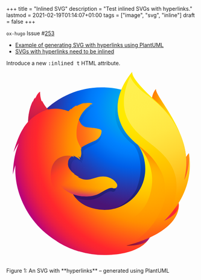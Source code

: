+++
title = "Inlined SVG"
description = "Test inlined SVGs with hyperlinks."
lastmod = 2021-02-19T01:14:07+01:00
tags = ["image", "svg", "inline"]
draft = false
+++

`ox-hugo` Issue #[253](https://github.com/kaushalmodi/ox-hugo/issues/253)

-   [Example of generating SVG with hyperlinks using PlantUML](http://plantuml.com/svg)
-   [SVGs with hyperlinks need to be inlined](https://alligator.io/svg/hyperlinks-svg/)

Introduce a new <kbd>:inlined t</kbd> HTML attribute.

<svg id="Firefox_-_Large" xmlns="http://www.w3.org/2000/svg"
  xmlns:xlink="http://www.w3.org/1999/xlink" viewBox="0 0 1024 1024"> <defs>
  <radialGradient id="radial-gradient" cx="-14480.522" cy="-8329.079"
  fx="-14509.281265145226" r="450.875" gradientTransform="matrix(0.762, 0.034,
  -0.05, 1.12, 11560.893, 10069.103)" gradientUnits="userSpaceOnUse"> <stop
  offset="0.045" stop-color="#ffea00"/> <stop offset="0.12"
  stop-color="#ffde00"/> <stop offset="0.254" stop-color="#ffbf00"/> <stop
  offset="0.429" stop-color="#ff8e00"/> <stop offset="0.769"
  stop-color="#ff272d"/> <stop offset="0.872" stop-color="#e0255a"/> <stop
  offset="0.953" stop-color="#cc2477"/> <stop offset="1" stop-color="#c42482"/>
  </radialGradient> <radialGradient id="radial-gradient-2" cx="-7529.669"
  cy="-7921.608" r="791.229" gradientTransform="translate(9921.963 9899.103)
  scale(1.225 1.225)" gradientUnits="userSpaceOnUse"> <stop offset="0"
  stop-color="#00ccda"/> <stop offset="0.22" stop-color="#0083ff"/> <stop
  offset="0.261" stop-color="#007af9"/> <stop offset="0.33"
  stop-color="#0060e8"/> <stop offset="0.333" stop-color="#005fe7"/> <stop
  offset="0.438" stop-color="#2639ad"/> <stop offset="0.522"
  stop-color="#401e84"/> <stop offset="0.566" stop-color="#4a1475"/>
  </radialGradient> <linearGradient id="linear-gradient" x1="575.669"
  y1="731.188" x2="384.231" y2="104.96" gradientUnits="userSpaceOnUse"> <stop
  offset="0" stop-color="#000f43" stop-opacity="0.4"/> <stop offset="0.485"
  stop-color="#001962" stop-opacity="0.173"/> <stop offset="1"
  stop-color="#002079" stop-opacity="0"/> </linearGradient> <radialGradient
  id="radial-gradient-3" cx="-8260.94" cy="-6516.556" r="266.886"
  gradientTransform="matrix(1.219, 0.123, -0.123, 1.219, 10296.265, 9597.23)"
  gradientUnits="userSpaceOnUse"> <stop offset="0.003" stop-color="#ffea00"/>
  <stop offset="0.497" stop-color="#ff272d"/> <stop offset="1"
  stop-color="#c42482"/> </radialGradient> <radialGradient
  id="radial-gradient-4" cx="-8285.087" cy="-6772.468" r="445.678"
  gradientTransform="matrix(1.219, 0.123, -0.123, 1.219, 10296.265, 9597.23)"
  gradientUnits="userSpaceOnUse"> <stop offset="0.003" stop-color="#ffe900"/>
  <stop offset="0.157" stop-color="#ffaf0e"/> <stop offset="0.316"
  stop-color="#ff7a1b"/> <stop offset="0.472" stop-color="#ff4e26"/> <stop
  offset="0.621" stop-color="#ff2c2e"/> <stop offset="0.762"
  stop-color="#ff1434"/> <stop offset="0.892" stop-color="#ff0538"/> <stop
  offset="1" stop-color="#ff0039"/> </radialGradient> <radialGradient
  id="radial-gradient-5" cx="-8222.051" cy="-6359.332" r="408.958"
  gradientTransform="matrix(1.219, 0.123, -0.123, 1.219, 10296.265, 9597.23)"
  gradientUnits="userSpaceOnUse"> <stop offset="0.003" stop-color="#ff272d"/>
  <stop offset="0.497" stop-color="#c42482"/> <stop offset="0.986"
  stop-color="#620700"/> </radialGradient> <radialGradient
  id="radial-gradient-6" cx="750.189" cy="396.041" fx="778.1665281038617"
  fy="382.2124050106231" r="782.18" gradientUnits="userSpaceOnUse"> <stop
  offset="0.156" stop-color="#ffea00"/> <stop offset="0.231"
  stop-color="#ffde00"/> <stop offset="0.365" stop-color="#ffbf00"/> <stop
  offset="0.541" stop-color="#ff8e00"/> <stop offset="0.763"
  stop-color="#ff272d"/> <stop offset="0.796" stop-color="#f92433"/> <stop
  offset="0.841" stop-color="#e91c45"/> <stop offset="0.893"
  stop-color="#cf0e62"/> <stop offset="0.935" stop-color="#b5007f"/>
  </radialGradient> <radialGradient id="radial-gradient-7" cx="691.339"
  cy="3.289" r="923.615" gradientUnits="userSpaceOnUse"> <stop offset="0.279"
  stop-color="#ffea00"/> <stop offset="0.402" stop-color="#fd0"/> <stop
  offset="0.63" stop-color="#ffba00"/> <stop offset="0.856"
  stop-color="#ff9100"/> <stop offset="0.933" stop-color="#ff6711"/> <stop
  offset="0.994" stop-color="#ff4a1d"/> </radialGradient> <linearGradient
  id="linear-gradient-2" x1="-8944.65" y1="-6677.742" x2="-8660.289"
  y2="-6750.226" gradientTransform="matrix(1.219, 0.123, -0.123, 1.219,
  10296.265, 9597.23)" gradientUnits="userSpaceOnUse"> <stop offset="0"
  stop-color="#c42482" stop-opacity="0.5"/> <stop offset="0.474"
  stop-color="#ff272d" stop-opacity="0.5"/> <stop offset="0.486"
  stop-color="#ff2c2c" stop-opacity="0.513"/> <stop offset="0.675"
  stop-color="#ff7a1a" stop-opacity="0.72"/> <stop offset="0.829"
  stop-color="#ffb20d" stop-opacity="0.871"/> <stop offset="0.942"
  stop-color="#ffd605" stop-opacity="0.964"/> <stop offset="1"
  stop-color="#ffe302"/> </linearGradient> <linearGradient
  id="linear-gradient-3" x1="245.347" y1="-1082.012" x2="190.775" y2="-1221.859"
  gradientTransform="matrix(0.995, 0.1, -0.1, 0.995, -173.696, 1313.941)"
  gradientUnits="userSpaceOnUse"> <stop offset="0" stop-color="#891551"
  stop-opacity="0.6"/> <stop offset="1" stop-color="#c42482" stop-opacity="0"/>
  </linearGradient> <linearGradient id="linear-gradient-4" x1="22.04"
  y1="718.827" x2="116.148" y2="825.714" gradientTransform="matrix(0.995, 0.1,
  -0.1, 0.995, 305.439, -246.471)" gradientUnits="userSpaceOnUse"> <stop
  offset="0.005" stop-color="#891551" stop-opacity="0.5"/> <stop offset="0.484"
  stop-color="#ff272d" stop-opacity="0.5"/> <stop offset="1"
  stop-color="#ff272d" stop-opacity="0"/> </linearGradient> <linearGradient
  id="linear-gradient-5" x1="200.104" y1="904.616" x2="200.171" y2="829.835"
  gradientTransform="matrix(0.995, 0.1, -0.1, 0.995, 305.439, -246.471)"
  gradientUnits="userSpaceOnUse"> <stop offset="0" stop-color="#c42482"/> <stop
  offset="0.083" stop-color="#c42482" stop-opacity="0.81"/> <stop offset="0.206"
  stop-color="#c42482" stop-opacity="0.565"/> <stop offset="0.328"
  stop-color="#c42482" stop-opacity="0.362"/> <stop offset="0.447"
  stop-color="#c42482" stop-opacity="0.204"/> <stop offset="0.562"
  stop-color="#c42482" stop-opacity="0.091"/> <stop offset="0.673"
  stop-color="#c42482" stop-opacity="0.023"/> <stop offset="0.773"
  stop-color="#c42482" stop-opacity="0"/> </linearGradient> <linearGradient
  id="linear-gradient-6" x1="655.531" y1="38.12" x2="961.187" y2="721.615"
  gradientUnits="userSpaceOnUse"> <stop offset="0" stop-color="#fff14f"/> <stop
  offset="0.268" stop-color="#ffee4c"/> <stop offset="0.452"
  stop-color="#ffe643"/> <stop offset="0.612" stop-color="#ffd834"/> <stop
  offset="0.757" stop-color="#ffc41e"/> <stop offset="0.892"
  stop-color="#ffab02"/> <stop offset="0.902" stop-color="#ffa900"/> <stop
  offset="0.949" stop-color="#ffa000"/> <stop offset="1" stop-color="#ff9100"/>
  </linearGradient> <linearGradient id="linear-gradient-7" x1="715.885"
  y1="431.21" x2="571.098" y2="819.96" gradientUnits="userSpaceOnUse"> <stop
  offset="0" stop-color="#ff8e00"/> <stop offset="0.04" stop-color="#ff8e00"
  stop-opacity="0.858"/> <stop offset="0.084" stop-color="#ff8e00"
  stop-opacity="0.729"/> <stop offset="0.13" stop-color="#ff8e00"
  stop-opacity="0.628"/> <stop offset="0.178" stop-color="#ff8e00"
  stop-opacity="0.557"/> <stop offset="0.227" stop-color="#ff8e00"
  stop-opacity="0.514"/> <stop offset="0.282" stop-color="#ff8e00"
  stop-opacity="0.5"/> <stop offset="0.389" stop-color="#ff8e00"
  stop-opacity="0.478"/> <stop offset="0.524" stop-color="#ff8e00"
  stop-opacity="0.416"/> <stop offset="0.676" stop-color="#ff8e00"
  stop-opacity="0.314"/> <stop offset="0.838" stop-color="#ff8e00"
  stop-opacity="0.172"/> <stop offset="1" stop-color="#ff8e00"
  stop-opacity="0"/> </linearGradient> </defs> <title>firefox-logo</title> <g>
  <path
  d="M805.285,93.558c-23.947,27.884-35.1,90.639-10.818,154.256s61.5,49.8,84.7,114.673c30.623,85.6,16.369,200.589,16.369,200.589s36.814,106.609,62.468-6.633C1014.787,343.74,805.285,145.937,805.285,93.558Z"
  style="fill: url(#radial-gradient)"/> <path id="_Path_"
  d="M513.072,976.638c245.236,0,443.9-199.739,443.9-446.028S758.308,84.583,513.31,84.583,69.65,284.322,69.65,530.61C69.175,777.137,268.073,976.638,513.072,976.638Z"
  style="fill: url(#radial-gradient-2)"/> <path
  d="M845.675,805.636a246.888,246.888,0,0,1-30.123,18.183,704,704,0,0,0,38.3-62.961c9.46-10.47,18.126-20.648,25.188-31.653,3.437-5.407,7.313-12.079,11.416-19.819,24.921-44.9,52.4-117.563,53.179-192.2l0-.18c.018-1.837.029-3.675.014-5.515a257.6,257.6,0,0,0-5.712-55.748c.2,1.431.376,2.861.556,4.291-.221-1.1-.407-2.212-.644-3.314.366,2.034.66,4,.976,5.983,5.094,43.217,1.466,85.372-16.682,116.45-.286.454-.58.879-.869,1.323,9.41-47.234,12.558-99.387,2.088-151.6,0,0-4.187-25.383-35.376-102.441-17.952-44.353-49.833-80.716-78-107.207-24.69-30.546-47.114-51.045-59.475-64.06-25.821-27.189-36.643-47.569-41.087-60.867-3.853-1.932-53.135-49.807-57.05-51.631-21.511,33.352-89.162,137.675-56.981,235.146,14.584,44.172,51.467,90.017,90.067,115.736,1.695,1.936,22.969,25.042,33.086,77.157C728.992,524.551,723.5,566.564,702,628.692c-25.286,54.505-90.067,108.388-150.724,113.9C421.6,754.373,374.127,677.484,374.127,677.484c46.336,18.525,97.568,14.65,128.724-4.556,31.4-19.425,50.394-33.827,65.81-28.148,15.2,5.653,27.3-10.756,16.442-27.767a78.5,78.5,0,0,0-79.4-34.573c-31.433,5.109-60.226,30.009-101.412,5.894a85.528,85.528,0,0,1-7.729-5.062c-2.715-1.785,8.826,2.717,6.133.688-8.015-4.354-22.2-13.842-25.88-17.217-.613-.562,6.219,2.179,5.606,1.616-38.51-31.712-33.7-53.134-32.49-66.57.969-10.749,7.964-24.523,19.751-30.11,5.693,3.107,9.24,5.479,9.24,5.479s-2.428-4.961-3.741-7.576c.46-.2.9-.147,1.358-.342,4.664,2.251,14.977,8.1,20.407,11.667,7.072,4.988,9.326,9.436,9.326,9.436s1.862-1.025.485-5.375c-.5-1.784-2.647-7.453-9.652-13.174l.438.049a81.2,81.2,0,0,1,11.867,8.241c1.975-7.181,5.527-14.679,4.746-28.092-.477-9.431-.257-11.873-1.919-15.515-1.488-3.128.834-4.348,3.418-1.1a32.826,32.826,0,0,0-2.208-7.4l.022-.244c3.225-11.236,68.248-40.461,72.981-43.877a67.355,67.355,0,0,0,19.132-20.8c3.617-5.763,6.337-13.848,7-26.112.355-8.844-3.759-14.734-69.507-21.618-17.981-1.771-28.531-14.8-34.526-26.823-1.094-2.59-2.209-4.937-3.325-7.282a58,58,0,0,1-2.558-8.431c10.749-30.873,28.81-56.977,55.367-76.7,1.447-1.318-5.782.338-4.336-.98,1.687-1.538,12.706-5.977,14.787-6.977,2.542-1.2-10.882-6.9-22.732-5.512-12.069,1.36-14.632,2.8-21.073,5.531,2.673-2.661,11.173-6.149,9.18-6.126-13.011,1.995-29.179,9.558-43,18.124a10.731,10.731,0,0,1,.835-4.348c-6.441,2.732-22.26,13.788-26.865,23.142a44.329,44.329,0,0,0,.266-5.4A84.483,84.483,0,0,0,351.9,227.362l-.241.219c-37.358-15.05-70.233-16.024-98.053-9.276-6.086-6.112-9.059-1.644-22.907-32.069-.941-1.832.722,1.809,0,0-2.278-5.9,1.389,7.872,0,0-23.284,18.372-53.92,39.193-68.626,53.89-.182.586,17.156-4.9,0,0-6.008,1.716-5.6,5.281-6.513,37.5-.22,2.443-.025,5.179-.223,7.378-11.748,14.968-19.749,27.643-22.775,34.211-15.193,26.18-31.926,66.992-48.146,131.551A334.364,334.364,0,0,1,110.2,400.365c-13.488,34.267-26.527,88.078-29.134,170.945a483.614,483.614,0,0,1,12.533-50.66,473.038,473.038,0,0,0,34.74,201.061c9.329,22.821,24.76,57.455,51.029,95.4,82.533,86.839,198.945,140.9,327.852,140.9C641.792,958.012,762.635,899.133,845.675,805.636Z"
  style="fill: url(#linear-gradient)"/> <path
  d="M746.1,868.708c162.87-18.86,234.969-186.7,142.381-190-83.633-2.673-219.527,198.9-142.381,190Z"
  style="fill: url(#radial-gradient-3)"/> <path
  d="M900.207,644.424c112.056-65.214,82.839-206.08,82.839-206.08S939.8,488.582,910.421,568.664C881.4,647.963,832.837,683.812,900.207,644.424Z"
  style="fill: url(#radial-gradient-4)"/> <path
  d="M544.474,952.062c156.227,49.851,290.5-73.22,207.733-114.32C676.956,800.676,470.324,928.49,544.474,952.062Z"
  style="fill: url(#radial-gradient-5)"/> <path
  d="M911.849,704.234c3.8-5.363,8.94-22.535,13.48-30.211C952.911,629.5,953.106,594,953.106,593.187c16.659-83.219,15.148-117.2,4.9-180.043-8.251-50.6-44.322-123.092-75.57-158-32.2-35.965-9.514-24.247-40.692-50.518-27.327-30.293-53.823-60.291-68.253-72.355C669.215,45.094,671.571,26.577,673.579,23.42c-.339.371-.837.922-1.472,1.643C670.872,20.14,670,16,670,16s-57,57-69,152c-7.834,62.021,15.383,126.676,49,168a381.367,381.367,0,0,0,59,58l0-.026c25.4,36.477,39.38,81.489,39.38,129.909,0,121.244-98.341,219.531-219.652,219.531a220.455,220.455,0,0,1-49.134-5.519c-57.236-10.908-90.288-39.781-106.772-59.382-9.447-11.234-13.464-19.423-13.464-19.423,51.283,18.371,107.986,14.528,142.468-4.518,34.749-19.265,55.774-33.546,72.837-27.915,16.82,5.606,30.211-10.667,18.2-27.536-11.771-16.845-42.4-40.97-87.878-34.286-34.789,5.067-66.657,29.76-112.24,5.845a96.313,96.313,0,0,1-8.554-5.02c-3.005-1.771,9.768,2.695,6.787.682-8.87-4.318-24.573-13.728-28.643-17.074-.679-.557,6.883,2.161,6.2,1.6-42.621-31.449-37.3-52.693-35.959-66.018,1.073-10.66,8.814-24.32,21.859-29.86,6.3,3.081,10.226,5.433,10.226,5.433s-2.688-4.92-4.141-7.513c.509-.194.994-.145,1.5-.339,5.162,2.232,16.576,8.029,22.586,11.57,7.827,4.947,10.322,9.358,10.322,9.358s2.061-1.016.536-5.33c-.557-1.769-2.929-7.391-10.682-13.065l.485.049a90.851,90.851,0,0,1,13.134,8.173c2.186-7.121,6.118-14.557,5.253-27.859-.528-9.352-.284-11.775-2.124-15.386-1.647-3.1.924-4.312,3.782-1.088a30.038,30.038,0,0,0-2.444-7.343l.025-.242c3.57-11.143,75.535-40.125,80.773-43.513a70.31,70.31,0,0,0,21.175-20.63c4-5.715,7.014-13.733,7.748-25.895.246-5.48-1.441-9.817-20.5-13.965-11.439-2.49-29.136-4.913-56.433-7.474-19.9-1.756-31.577-14.676-38.212-26.6-1.211-2.569-2.445-4.9-3.68-7.222a53.108,53.108,0,0,1-2.831-8.36,158.47,158.47,0,0,1,61.279-76.063c1.6-1.308-6.4.335-4.8-.972,1.868-1.525,14.063-5.927,16.367-6.919,2.813-1.186-12.044-6.84-25.159-5.466-13.357,1.349-16.194,2.776-23.323,5.486,2.959-2.639,12.366-6.1,10.161-6.075-14.4,1.978-32.3,9.479-47.6,17.973a9.676,9.676,0,0,1,.924-4.312c-7.129,2.709-24.637,13.674-29.734,22.95a39.488,39.488,0,0,0,.294-5.354,88.678,88.678,0,0,0-14.6,13.7l-.267.218c-41.347-14.925-77.732-15.891-108.522-9.2-6.736-6.061-17.566-15.226-32.892-45.4-1.041-1.817-1.6,3.755-2.4,1.961-5.955-13.813-9.553-36.444-8.962-52.046,0,0-12.318,5.614-22.513,29.06-1.893,4.215-3.107,6.54-4.32,8.865-.558.678,1.265-7.7.974-7.244-1.772,3-6.356,7.192-8.371,12.618-1.384,4.021-3.325,6.273-4.564,11.288l-.291.46c-.1-1.478.367-6.081.027-5.137a236.1,236.1,0,0,0-12.308,29.841c-5.489,18.046-11.879,42.61-12.892,74.565-.244,2.423-.027,5.136-.247,7.317-13,14.844-21.858,27.413-25.207,33.928C75.18,329.762,56.66,370.236,38.707,434.259A319.143,319.143,0,0,1,67.245,384.27C52.316,418.253,37.885,471.618,35,553.8a438.522,438.522,0,0,1,13.872-50.24c-2.578,54.8,3.805,122.74,38.449,199.393,20.57,45.087,67.921,136.649,183.62,208.1l-.01.007s39.36,29.3,107.017,51.259c5,1.814,10.065,3.6,15.234,5.333-1.622-.655-3.191-1.344-4.715-2.052a484.883,484.883,0,0,0,138.8,20.4c175.18.149,226.846-70.2,226.846-70.2s-.182.137-.513.377q3.708-3.491,7.143-7.257c-27.639,26.1-90.715,27.832-114.3,25.949,40.223-11.813,66.691-21.806,118.175-41.519Q773.655,890,783.1,885.71c.681-.3,1.368-.625,2.052-.936,1.249-.582,2.486-1.132,3.747-1.744a349.205,349.205,0,0,0,70.262-43.987c51.7-41.3,62.949-81.557,68.829-108.1-.82,2.544-3.375,8.475-5.17,12.316-13.315,28.482-42.841,45.959-74.908,60.948A688.993,688.993,0,0,0,890.3,741.773C900.767,731.39,904.033,715.148,911.849,704.234Z"
  style="fill: url(#radial-gradient-6)"/> <path
  d="M848.921,802.982c21.08-23.241,40.01-49.824,54.349-79.968,36.9-77.582,93.952-206.58,49.018-341.306C916.775,275.225,868.016,217,806.107,160.122,705.563,67.756,677.482,26.521,677.482,2c0,0-116.089,129.409-65.742,264.381S765.2,396.405,833.419,537.255C913.694,703,768.47,883.869,648.375,934.493c7.353-1.633,266.97-60.383,280.614-208.882C928.68,728.342,922.83,769.414,848.921,802.982Z"
  style="fill: url(#radial-gradient-7)"/> <path
  d="M512.592,321.373c.393-8.77-4.156-14.66-76.682-21.463-29.839-2.755-41.265-30.334-44.748-41.941-10.61,27.565-14.991,56.49-12.636,91.477,1.61,22.92,17.009,47.521,24.37,61.965,0,0,1.636-2.126,2.391-2.912,13.861-14.431,71.936-36.419,77.392-39.541C488.693,365.159,511.582,348.435,512.592,321.373Z"
  style="fill: url(#linear-gradient-2)"/> <path
  d="M193.314,158.471c-1.041-1.818-1.6,3.754-2.4,1.961-5.955-13.813-9.578-36.2-8.72-52.022,0,0-12.318,5.614-22.513,29.06-1.893,4.215-3.107,6.54-4.32,8.865-.558.678,1.265-7.7.974-7.244-1.771,3-6.355,7.192-8.346,12.375-1.651,4.239-3.349,6.515-4.613,11.772-.389,1.429.392-6.323.052-5.379-23.711,45.825-28.237,115.114-25.738,112.184,50.478-53.9,108.325-66.683,108.325-66.683-6.155-4.534-19.528-17.625-32.7-44.889Z"
  style="fill: url(#linear-gradient-3)"/> <path
  d="M384.844,722.1c-69.724-29.769-148.992-71.755-146-167.138,4.075-125.619,117.145-100.791,117.145-100.791-4.267,1.039-15.675,9.162-19.718,17.82-4.273,10.827-12.069,35.276,11.551,60.9,37.089,40.192-76.2,95.356,98.663,199.567,4.41,2.4-40.991-1.43-61.639-10.358Z"
  style="fill: url(#linear-gradient-4)"/> <path
  d="M360.074,659.5c49.442,17.207,107.04,14.189,141.523-4.858,23.085-12.851,52.7-33.434,70.922-28.353-15.777-6.236-27.726-9.15-42.1-9.862-2.448,0-5.382-.052-8.048-.32a136.228,136.228,0,0,0-15.757.863c-8.9.818-18.766,6.433-27.735,5.532-.485-.049,8.7-3.774,7.953-3.605-4.752.991-9.915,1.205-15.37,1.881-3.467.386-6.449.82-9.891.963-102.982,8.733-190.017-55.813-190.017-55.813-7.408,24.95,33.166,74.3,88.521,93.572Z"
  style="fill: url(#linear-gradient-5)"/> <path
  d="M848.738,803.646C952.9,701.376,1005.6,577.061,983.321,437.627c0,0,8.9,71.5-24.848,144.628,16.213-71.393,18.1-160.114-24.975-251.988C876.005,207.636,781.45,143.109,745.351,116.189,690.656,75.4,667.983,33.87,667.574,25.3c-16.339,33.477-65.766,148.2-5.31,247,56.64,92.564,145.865,120.039,208.328,204.947C985.667,633.667,848.738,803.646,848.738,803.646Z"
  style="fill: url(#linear-gradient-6)"/> <path
  d="M833.814,537.551C797.412,462.35,751.978,429.55,709,394c5,7,6.232,9.473,9,14,37.827,40.316,93.607,138.656,53.11,262.107C694.881,902.482,389.967,793.057,358,762.319c12.932,134.489,238.036,198.845,384.6,111.63C826,795,893.468,660.788,833.814,537.551Z"
  style="fill: url(#linear-gradient-7)"/> </g> </svg>


<div class="figure-caption">
  Figure 1: An SVG with **hyperlinks** &#x2013; generated using PlantUML
</div>

